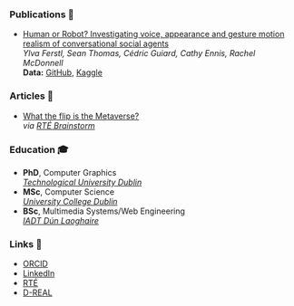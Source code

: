 ### Publications 📝

- [Human or Robot? Investigating voice, appearance and gesture motion realism of conversational social agents](https://dl.acm.org/doi/10.1145/3472306.3478338) <br/> *Ylva Ferstl, Sean Thomas, Cédric Guiard, Cathy Ennis, Rachel McDonnell* <br/> **Data:** [GitHub](https://github.com/seanthomasdev/2021-Human-or-Robot), [Kaggle](https://www.kaggle.com/seanthomasdev/human-or-robot-2021)

### Articles 📰
- [What the flip is the Metaverse?](https://www.rte.ie/brainstorm/2021/1109/1258766-metaverse-virtual-reality-facebook-mark-zuckerberg/) <br/>
*via [RTÉ Brainstorm](https://www.rte.ie/brainstorm/)* 

### Education 🎓
- **PhD**, Computer Graphics <br/>
*[Technological University Dublin](https://www.tudublin.ie/)* 
- **MSc**, Computer Science <br/>
*[University College Dublin](https://www.ucd.ie/)* 
- **BSc**, Multimedia Systems/Web Engineering <br/>
*[IADT Dún Laoghaire](https://iadt.ie/)* 

### Links 🔗
- [ORCID](https://orcid.org/0000-0003-0701-7246)
- [LinkedIn](https://www.linkedin.com/in/thatseantho/)
- [RTÉ](https://www.rte.ie/author/1258790-sean-thomas/)
- [D-REAL](https://d-real.ie/current-d-real-phd-students/)
